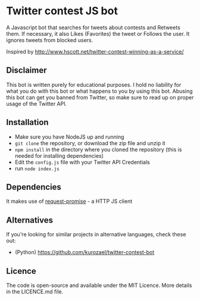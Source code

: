 # Twitter contest JS bot

A Javascript bot that searches for tweets about contests and Retweets them. If necessary, it also Likes (Favorites) the tweet or Follows the user. It ignores tweets from blocked users.

Inspired by http://www.hscott.net/twitter-contest-winning-as-a-service/

## Disclaimer

This bot is written purely for educational purposes. I hold no liability for what you do with this bot or what happens to you by using this bot. Abusing this bot can get you banned from Twitter, so make sure to read up on proper usage of the Twitter API.

## Installation
 * Make sure you have NodeJS up and running
 * `git clone` the repository, or download the zip file and unzip it
 * `npm install` in the directory where you cloned the repository (this is needed for installing dependencies)
 * Edit the `config.js` file with your Twitter API Credentials
 * run `node index.js`

## Dependencies
It makes use of [request-promise](https://github.com/request/request-promise) - a HTTP JS client

## Alternatives
If you're looking for similar projects in alternative languages, check these out:
 * (Python) https://github.com/kurozael/twitter-contest-bot

## Licence
The code is open-source and available under the MIT Licence. More details in the LICENCE.md file.
